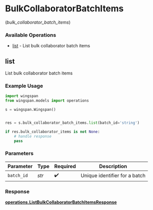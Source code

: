 # BulkCollaboratorBatchItems
(*bulk_collaborator_batch_items*)

### Available Operations

* [list](#list) - List bulk collaborator batch items

## list

List bulk collaborator batch items

### Example Usage

```python
import wingspan
from wingspan.models import operations

s = wingspan.Wingspan()


res = s.bulk_collaborator_batch_items.list(batch_id='string')

if res.bulk_collaborator_items is not None:
    # handle response
    pass
```

### Parameters

| Parameter                     | Type                          | Required                      | Description                   |
| ----------------------------- | ----------------------------- | ----------------------------- | ----------------------------- |
| `batch_id`                    | *str*                         | :heavy_check_mark:            | Unique identifier for a batch |


### Response

**[operations.ListBulkCollaboratorBatchItemsResponse](../../models/operations/listbulkcollaboratorbatchitemsresponse.md)**

